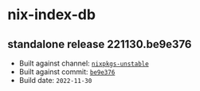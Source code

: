 # nix-index-db
## standalone release 221130.be9e376
- Built against channel: [`nixpkgs-unstable`](https://github.com/nixos/nixpkgs/tree/nixpkgs-unstable)
- Built against commit: [`be9e376`](https://github.com/NixOS/nixpkgs/commit/be9e3762e719211368d186f547f847737baad720)
- Build date: `2022-11-30`
